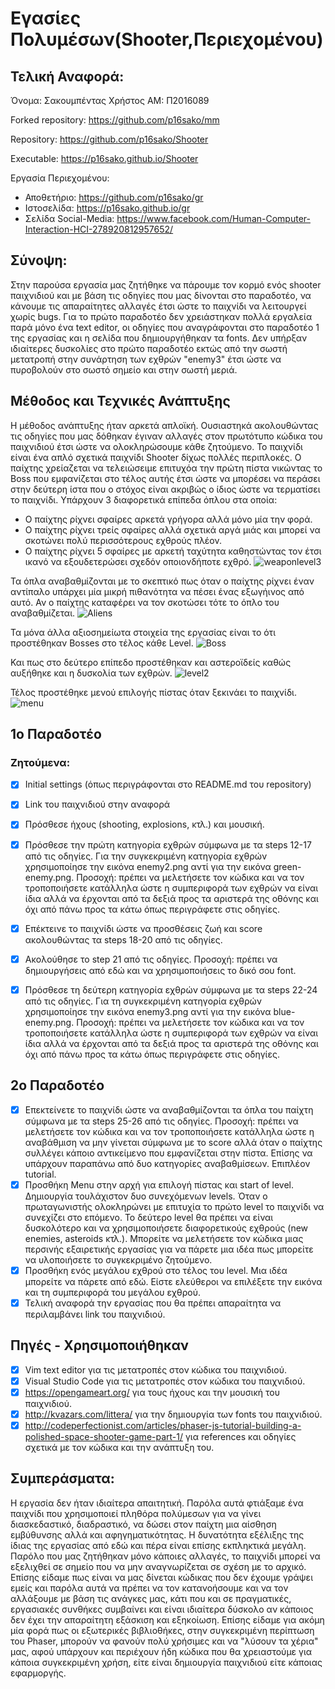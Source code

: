 # Εγασίες Πολυμέσων(Shooter,Περιεχομένου)

  ## Τελική Αναφορά:

Όνομα: Σακουμπέντας Χρήστος AM: Π2016089

Forked repository: https://github.com/p16sako/mm

Repository: https://github.com/p16sako/Shooter

Executable: https://p16sako.github.io/Shooter

Εργασία Περιεχομένου:
  * Αποθετήριο:          https://github.com/p16sako/gr
  * Ιστοσελίδα:          https://p16sako.github.io/gr
  * Σελίδα Social-Media: https://www.facebook.com/Human-Computer-Interaction-HCI-278920812957652/

  ## Σύνοψη:
  
  Στην παρούσα εργασία μας ζητήθηκε να πάρουμε τον κορμό ενός shooter παιχνιδιού και με βάση τις οδηγίες που μας δίνονται στο παραδοτέο, να κάνουμε τις απαραίτητες αλλαγές έτσι ώστε το παιχνίδι να λειτουργεί χωρίς bugs. Για το πρώτο παραδοτέο δεν χρειάστηκαν πολλά εργαλεία παρά μόνο ένα text editor, οι οδηγίες που αναγράφονται στο παραδοτέο 1 της εργασίας και η σελίδα που δημιουργήθηκαν τα fonts. Δεν υπήρξαν ιδιαίτερες δυσκολίες στο πρώτο παραδοτέο εκτώς από την σωστή μετατροπή στην συνάρτηση των εχθρών "enemy3" έτσι ώστε να πυροβολούν στο σωστό σημείο και στην σωστή μεριά.
  ## Μέθοδος και Τεχνικές Ανάπτυξης
  Η μέθοδος ανάπτυξης ήταν αρκετά απλοϊκή. Ουσιαστηκά ακολουθώντας τις οδηγίες που μας δόθηκαν έγιναν αλλαγές στον πρωτότυπο κώδικα του παιχνιδιού έτσι ώστε να ολοκληρώσουμε κάθε ζητούμενο. Το παιχνίδι είναι ένα απλό σχετικά παιχνίδι Shooter δίχως πολλές περιπλοκές. Ο παίχτης χρείαζεται να τελειώσειμε επιτυχόα την πρώτη πίστα νικώντας το Boss που εμφανίζεται στο τέλος αυτής έτσι ώστε να μπορέσει να περάσει στην δεύτερη ίστα που ο στόχος είναι ακριβώς ο ίδιος ώστε να τερματίσει το παιχνίδι. Υπάρχουν 3 διαφορετικά επίπεδα όπλου στα οποία:
   * Ο παίχτης ρίχνει σφαίρες αρκετά γρήγορα αλλά μόνο μία την φορά.
   * Ο παίχτης ρίχνει τρείς σφαίρες αλλά σχετικά αργά μιάς και μπορεί να σκοτώνει πολύ περισσότερους εχθρούς πλέον.
   * Ο παίχτης ρίχνει 5 σφαίρες με αρκετή ταχύτητα καθηστώντας τον έτσι ικανό να εξουδετερώσει σχεδόν οποιονδήποτε εχθρό.
   ![weaponlevel3](https://github.com/p16sako/Shooter/blob/master/docs/Screenshot%20at%202018-12-20%2000-30-54.png)

Τα όπλα αναβαθμίζονται με το σκεπτικό πως όταν ο παίχτης ρίχνει έναν αντίπαλο υπάρχει μία μικρή πιθανότητα να πέσει ένας εξωγήινος από αυτό. Αν ο παίχτης καταφέρει να τον σκοτώσει τότε το όπλο του αναβαθμίζεται.
  ![Aliens](https://github.com/p16sako/Shooter/blob/master/docs/Screenshot%20at%202018-12-20%2000-34-11.png)
  
  Τα μόνα άλλα αξιοσημείωτα στοιχεία της εργασίας είναι το ότι προστέθηκαν Bosses στο τέλος κάθε Level.
  ![Boss](https://github.com/p16sako/Shooter/blob/master/docs/Screenshot%20at%202018-12-20%2000-18-18.png)
  
  Και πως στο δεύτερο επίπεδο προστέθηκαν και αστεροϊδείς καθώς αυξήθηκε και η δυσκολία των εχθρών.
  ![level2](https://github.com/p16sako/Shooter/blob/master/docs/Screenshot%20at%202018-12-20%2000-16-33.png)
  
  Τέλος προστέθηκε μενού επιλογής πίστας όταν ξεκινάει το παιχνίδι.
  ![menu](https://github.com/p16sako/Shooter/blob/master/docs/Screenshot%20at%202018-12-20%2000-30-54.png)

  ## 1o Παραδοτέο
   ### Ζητούμενα: 
       
 - [x] Initial settings (όπως περιγράφονται στο README.md του repository)
  
 - [x] Link του παιχνιδιού στην αναφορά
  
 - [x] Πρόσθεσε ήχους (shooting, explosions, κτλ.) και μουσική.
  
 - [x] Πρόσθεσε την πρώτη κατηγορία εχθρών σύμφωνα με τα steps 12-17 από τις οδηγίες. Για την συγκεκριμένη κατηγορία εχθρών χρησιμοποίησε την εικόνα enemy2.png αντί για την εικόνα green-enemy.png. Προσοχή: πρέπει να μελετήσετε τον κώδικα και να τον τροποποιήσετε κατάλληλα ώστε η συμπεριφορά των εχθρών να είναι ίδια αλλά να έρχονται από τα δεξιά προς τα αριστερά της οθόνης και όχι από πάνω προς τα κάτω όπως περιγράφετε στις οδηγίες.
  
 - [x] Επέκτεινε το παιχνίδι ώστε να προσθέσεις ζωή και score ακολουθώντας τα steps 18-20 από τις οδηγίες.
  
 - [x] Ακολούθησε το step 21 από τις οδηγίες. Προσοχή: πρέπει να δημιουργήσεις από εδώ και να χρησιμοποιήσεις το δικό σου font.
  
 - [x] Πρόσθεσε τη δεύτερη κατηγορία εχθρών σύμφωνα με τα steps 22-24 από τις οδηγίες. Για τη συγκεκριμένη κατηγορία εχθρών    χρησιμοποίησε την εικόνα enemy3.png αντί για την εικόνα blue-enemy.png. Προσοχή: πρέπει να μελετήσετε τον κώδικα και να τον τροποποιήσετε κατάλληλα ώστε η συμπεριφορά των εχθρών να είναι ίδια αλλά να έρχονται από τα δεξιά προς τα αριστερά της οθόνης και όχι από πάνω προς τα κάτω όπως περιγράφετε στις οδηγίες.
  
  ## 2o Παραδοτέο
 - [x] Επεκτείνετε το παιχνίδι ώστε να αναβαθμίζονται τα όπλα του παίχτη σύμφωνα με τα steps 25-26 από τις οδηγίες. Προσοχή: πρέπει να μελετήσετε τον κώδικα και να τον τροποποιήσετε κατάλληλα ώστε η αναβάθμιση να μην γίνεται σύμφωνα με το score αλλά όταν ο παίχτης συλλέγει κάποιο αντικείμενο που εμφανίζεται στην πίστα. Επίσης να υπάρχουν παραπάνω από δυο κατηγορίες αναβαθμίσεων. Επιπλέον tutorial.
 - [x] Προσθήκη Μenu στην αρχή για επιλογή πίστας και start of level. Δημιουργία τουλάχιστον δυο συνεχόμενων levels. Όταν ο πρωταγωνιστής ολοκληρώνει με επιτυχία το πρώτο level το παιχνίδι να συνεχίζει στο επόμενο. Το δεύτερο level θα πρέπει να είναι δυσκολότερο και να χρησιμοποιήσετε διαφορετικούς εχθρούς (new enemies, asteroids κτλ.). Μπορείτε να μελετήσετε τον κώδικα μιας περσινής εξαιρετικής εργασίας για να πάρετε μια ιδέα πως μπορείτε να υλοποιήσετε το συγκεκριμένο ζητούμενο.
 - [x] Προσθήκη ενός μεγάλου εχθρού στο τέλος του level. Μια ιδέα μπορείτε να πάρετε από εδώ. Είστε ελεύθεροι να επιλέξετε την εικόνα και τη συμπεριφορά του μεγάλου εχθρού.
 - [x] Τελική αναφορά την εργασίας που θα πρέπει απαραίτητα να περιλαμβάνει link του παιχνιδιού.
  ## Πηγές - Χρησιμοποιήθηκαν
  - [x] Vim text editor για τις μετατροπές στον κώδικα του παιχνιδιού.
  - [x] Visual Studio Code για τις μετατροπές στον κώδικα του παιχνιδιού.
  - [x] https://opengameart.org/ για τους ήχους και την μουσική του παιχνιδιού.
  - [x] http://kvazars.com/littera/ για την δημιουργία των fonts του παιχνιδιού.
  - [x] http://codeperfectionist.com/articles/phaser-js-tutorial-building-a-polished-space-shooter-game-part-1/ για references και οδηγίες σχετικά με τον κώδικα και την ανάπτυξη του.
  
  ## Συμπεράσματα:
  
  Η εργασία δεν ήταν ιδιαίτερα απαιτητική. Παρόλα αυτά φτιάξαμε ένα παιχνίδι που χρησιμοποιεί πληθόρα πολύμεσων για να γίνει διασκεδαστικό, διαδραστικό, να δώσει στον παίχτη μια αίσθηση εμβύθυνσης αλλά και αφηγηματικότητας. Η δυνατότητα εξέλιξης της ίδιας της εργασίας από εδώ και πέρα είναι επίσης εκπληκτικά μεγάλη. Παρόλο που μας ζητήθηκαν μόνο κάποιες αλλαγές, το παιχνίδι μπορεί να εξελιχθεί σε σημείο που να μην αναγνωρίζεται σε σχέση με το αρχικό. Επίσης είδαμε πως είναι να μας δίνεται κώδικας που δεν έχουμε γράψει εμείς και παρόλα αυτά να πρέπει να τον κατανοήσουμε και να τον αλλάξουμε με βάση τις ανάγκες μας, κάτι που και σε πραγματικές, εργασιακές συνθήκες συμβαίνει και είναι ιδιαίτερα δύσκολο αν κάποιος δεν έχει την απαραίτητη εξάσκιση και εξηκοίωση. Επίσης είδαμε για ακόμη μία φορά πως οι εξωτερικές βιβλιοθήκες, στην συγκεκριμένη περίπτωση του Phaser, μπορούν να φανούν πολύ χρήσιμες και να "λύσουν τα χέρια" μας, αφού υπάρχουν και περιέχουν ήδη κώδικα που θα χρειαστούμε για κάποια συγκεκριμένη χρήση, είτε είναι δημιουργία παιχνιδιού είτε κάποιας εφαρμοργής.
